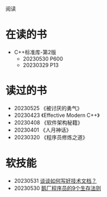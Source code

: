 阅读

# 在读的书
* C++标准库-第2版
  * 20230530 P600
  * 20230329 P13

# 读过的书
* 20230525 《被讨厌的勇气》
* 20230423 《Effective Modern C++》
* 20230408 《软件架构秘籍》
* 20230401 《人月神话》
* 20230320 《程序员修炼之道》

# 软技能
* 20230531 [谈谈如何写好技术文档？](https://mp.weixin.qq.com/s/rwKLgytV8X_ITcjN15rPJQ)
* 20230530 [鹅厂程序员的9个生存法则](https://mp.weixin.qq.com/s/fMRUF6d_9HDntUA9JkuY1g)
